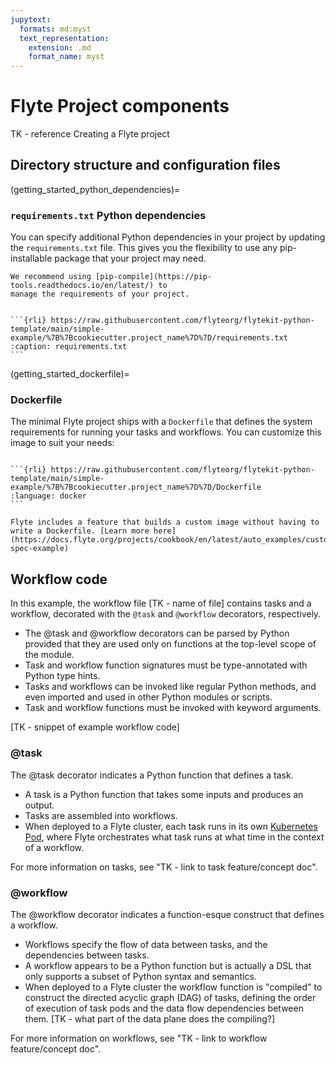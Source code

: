 ```yaml
---
jupytext:
  formats: md:myst
  text_representation:
    extension: .md
    format_name: myst
---
```


# Flyte Project components

TK - reference Creating a Flyte project

## Directory structure and configuration files

(getting_started_python_dependencies)=

### `requirements.txt` Python dependencies

You can specify additional Python dependencies in your project by updating the
`requirements.txt` file. This gives you the flexibility to use any
pip-installable package that your project may need.

```{note}
We recommend using [pip-compile](https://pip-tools.readthedocs.io/en/latest/) to
manage the requirements of your project.
```

````{dropdown} See requirements.txt

```{rli} https://raw.githubusercontent.com/flyteorg/flytekit-python-template/main/simple-example/%7B%7Bcookiecutter.project_name%7D%7D/requirements.txt
:caption: requirements.txt
```

````

(getting_started_dockerfile)=

### Dockerfile

The minimal Flyte project ships with a `Dockerfile` that defines the
system requirements for running your tasks and workflows. You can customize this
image to suit your needs:

````{dropdown} See Dockerfile

```{rli} https://raw.githubusercontent.com/flyteorg/flytekit-python-template/main/simple-example/%7B%7Bcookiecutter.project_name%7D%7D/Dockerfile
:language: docker
```

````
```{admonition} ImageSpec
Flyte includes a feature that builds a custom image without having to write a Dockerfile. [Learn more here](https://docs.flyte.org/projects/cookbook/en/latest/auto_examples/customizing_dependencies/image_spec.html#image-spec-example)
```

## Workflow code

In this example, the workflow file [TK - name of file] contains tasks and a workflow, decorated with the `@task` and `@workflow` decorators, respectively.

* The @task and @workflow decorators can be parsed by Python provided that they are used only on functions at the top-level scope of the module.
* Task and workflow function signatures must be type-annotated with Python type hints.
* Tasks and workflows can be invoked like regular Python methods, and even imported and used in other Python modules or scripts.
* Task and workflow functions must be invoked with keyword arguments.

[TK - snippet of example workflow code]

### @task

The @task decorator indicates a Python function that defines a task.

* A task is a Python function that takes some inputs and produces an output.
* Tasks are assembled into workflows.
* When deployed to a Flyte cluster, each task runs in its own [Kubernetes Pod](https://kubernetes.io/docs/concepts/workloads/pods/), where Flyte orchestrates what task runs at what time in the context of a workflow.

For more information on tasks, see "TK - link to task feature/concept doc".

### @workflow

The @workflow decorator indicates a function-esque construct that defines a workflow.

* Workflows specify the flow of data between tasks, and the dependencies between tasks.
* A workflow appears to be a Python function but is actually a DSL that only supports a subset of Python syntax and semantics.
* When deployed to a Flyte cluster the workflow function is "compiled" to construct the directed acyclic graph (DAG) of tasks, defining the order of execution of task pods and the data flow dependencies between them. [TK - what part of the data plane does the compiling?]

For more information on workflows, see "TK - link to workflow feature/concept doc".
